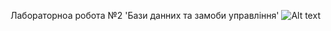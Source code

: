 Лабораторноа робота №2 'Бази данних та замоби управління'
![Alt text](bd_2022/bd_lab_2022/lab_2/table.jpg?raw=true "Title")
